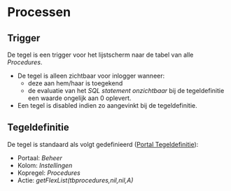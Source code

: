 # Processen

## Trigger

De tegel is een trigger voor het lijstscherm naar de tabel van alle *Procedures*.

- De tegel is alleen zichtbaar voor inlogger wanneer:
  - deze aan hem/haar is toegekend
  - de evaluatie van het *SQL statement onzichtbaar* bij de tegeldefinitie een waarde ongelijk aan 0 oplevert.
- Een tegel is disabled indien zo aangevinkt bij de tegeldefinitie.

## Tegeldefinitie

De tegel is standaard als volgt gedefinieerd ([Portal Tegeldefinitie](../../../../instellen_inrichten/portaldefinitie/portal_tegel.md)):

- Portaal: *Beheer*
- Kolom: *Instellingen*
- Kopregel: *Procedures*
- Actie: *getFlexList(tbprocedures,nil,nil,A)*
